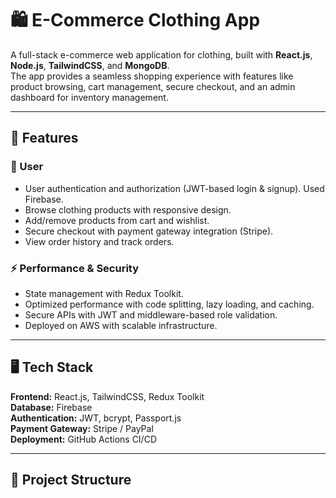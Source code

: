 # 🛍️ E-Commerce Clothing App

A full-stack e-commerce web application for clothing, built with **React.js**, **Node.js**, **TailwindCSS**, and **MongoDB**.  
The app provides a seamless shopping experience with features like product browsing, cart management, secure checkout, and an admin dashboard for inventory management.

---

## 🚀 Features

### 👤 User
- User authentication and authorization (JWT-based login & signup). Used Firebase.
- Browse clothing products with responsive design.
- Add/remove products from cart and wishlist.
- Secure checkout with payment gateway integration (Stripe).
- View order history and track orders.

### ⚡ Performance & Security
- State management with Redux Toolkit.
- Optimized performance with code splitting, lazy loading, and caching.
- Secure APIs with JWT and middleware-based role validation.
- Deployed on AWS with scalable infrastructure.

---

## 🖥️ Tech Stack

**Frontend:** React.js, TailwindCSS, Redux Toolkit  
**Database:** Firebase  
**Authentication:** JWT, bcrypt, Passport.js  
**Payment Gateway:** Stripe / PayPal  
**Deployment:**  GitHub Actions CI/CD  

---

## 📂 Project Structure

